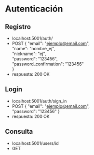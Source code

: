 # Autenticación
## Registro
* localhost:5001/auth/
* POST
{
  "email": "ejemplo@email.com",  
  "name": "nombre_ej",  
  "nickname": "ej",  
  "password": "123456",  
  "password_confirmation": "123456"  
}
* respuesta: 200 OK
## Login
* localhost:5001/auth/sign_in
* POST
{
  "email": "ejemplo@email.com",  
  "password": "123456"
}
* respuesta: 200 OK

## Consulta
* localhost:5001/users/id
* GET
